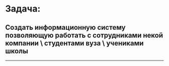 # Задача: 
## Создать информационную систему позволяющую работать с сотрудниками некой компании \ студентами вуза \ учениками школы
___